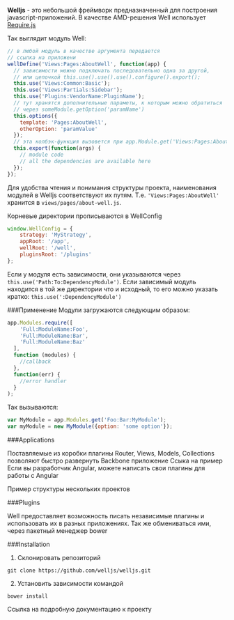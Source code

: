 __Welljs__ - это небольшой фреймворк предназначенный для построения javascript-приложений. В качестве AMD-решения Well использует [Require.js](http://requirejs.org/)

Так выглядит модуль  Well:

```JavaScript
// в любой модуль в качестве аргумента передается
// ссылка на приложени
wellDefine('Views:Pages:AboutWell', function(app) {
  // зависимости можно подключать последовательно одна за другой, 
  // или цепочкой this.use().use().use().configure().export();
  this.use('Views:Common:Basic');
  this.use('Views:Partials:Sidebar');
  this.use('Plugins:VendorName:PluginName');
  // тут хранятся дополнительные параметы, к которым можно обратиться 
  // через someModule.getOption('paramName')
  this.options({
    template: 'Pages:AboutWell',
    otherOption: 'paramValue'
  });
  // эта колбэк-функция вызовется при app.Module.get('Views:Pages:AboutWell');
  this.export(function(args) {
    // module code
    // all the dependencies are available here
  });
});
```
Для удобства чтения и понимания структуры проекта, наименования модулей в Welljs соответствуют их путям. Т.е. `'Views:Pages:AboutWell'` хранится в `views/pages/about-well.js`. 

Корневые директории прописываются в WellConfig
```javascript
window.WellConfig = {
	strategy: 'MyStrategy',
	appRoot: '/app',
	wellRoot: '/well',
	pluginsRoot: '/plugins'
};
```

Если у модуля есть зависимости, они указываются через `this.use('Path:To:DependencyModule')`. Если зависимый модуль находится в той же директории что и исходный, то его можно указать кратко: `this.use(':DependencyModule')` 

###Применение
Модули загружаются следующим образом:
```javascript
app.Modules.require([
    'Full:ModuleName:Foo', 
    'Full:ModuleName:Bar', 
    'Full:ModuleName:Baz'
  ],
  function (modules) {
    //callback
  },
  function(err) {
    //error handler
  }
);
```

Так вызываются:
```javascript
var MyModule = app.Modules.get('Foo:Bar:MyModule');
var myModule = new MyModule({option: 'some option'});
```

###Applications

Поставляемые из коробки плагины Router, Views, Models, Collections позволяют быстро развернуть Backbone приложение
Ссыка на пример 
Если вы разработчик Angular, можете написать свои плагины для работы с Angular

Пример структуры нескольких проектов


###Plugins

Well предоставляет возможность писать независимые плагины и использовать их в разных приложениях. Так же обмениваться ими, через пакетный менеджер bower

###Installation

1) Склонировать репозиторий

`git clone https://github.com/welljs/welljs.git`

2) Установить зависимости командой

`bower install`


Ссылка на подробную документацию к проекту